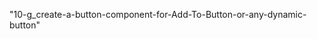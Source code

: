 <!--
1. npx create-next-app@13.4.9
2. change font(in layout.tsx 24:00) >
    const playpenSans = Playpen_Sans({
   subsets: ["latin"],
   weight: ["400", "700"],
   });
3. Add nav bar and footer 28:00
4. Keeping content in full hight of the screen between nav and footer (all 3 parent to flex flex-col min-h-screen and middle content div to flex-grow) 31:00
5. Working/styling on navigation \_43:00
6. Install react icon \_npm install react-icons --save
7. Working/styling on footer \_53:00 (react icon, current year, spectal symbole)
8. Creating home banner. Setting image using next Image component\*\* 57:00
9. Loading products from local db file and show in ui. 1:08:00
   a. Shorting long text. 1:09:00 ()
   b. Image setting for cart 1:20:00
   c. Adding host name for loading image in Image component from an external url 1:21:00
   d. Use Material Ui 1:23:40
   e. Formating price 1:27:01
   f. Use MUI Rating component for star rating 1:27:10
      A. Use javascript reduce() method to show ratings.

10. Create product details page when we click on a single product on product cart
   a. dynamic page: app> product> [productId]> page.tsx >> http://localhost:3000/product/110. To get  this dynamic value use {params} props & use it in page component. 1:33:35
   b. Push user to this clicked id route using router=useRouter() hook(from next/navigation) & router.push(`/product/${data.id}`) 1:37:12
   c. Arranging dynamic page content
   d. Dynamic className 1:54:10(className={product.inStock ? "text-teal-800" : "text-orange-400"})
   e. Setting color using a SetColor component**
   f. Setting quantity by using a SetQuantity component2:327**
   g. Create a Button component to add "Add To Card" button ***
   h. Create ProductImage component to display selected product image with selected product all collection of images2:48
   i. Creating reviews section in product details page
   j. Use moment to display created date.2:55:50 (npm i moment)

11. creating context api hook03:04:45

12.

 -->

"10-g_create-a-button-component-for-Add-To-Button-or-any-dynamic-button"

